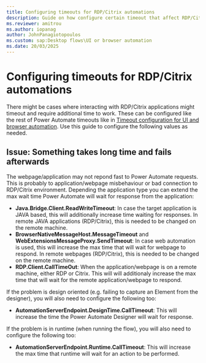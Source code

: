 ```yaml
---
title: Configuring timeouts for RDP/Citrix automations
description: Guide on how configure certain timeout that affect RDP/Citrix automations on Power Automate.
ms.reviewer: amitrou
ms.author: iopanag
author: JohnPanagiotopoulos
ms.custom: sap:Desktop flows\UI or browser automation
ms.date: 20/03/2025
---
```


# Configuring timeouts for RDP/Citrix automations

There might be cases where interacting with RDP/Citrix applications might timeout and require additional time to work. These can be configured like the rest of Power Automate timeouts like in [Timeout configuration for UI and browser automation](https://learn.microsoft.com/en-us/power-automate/desktop-flows/how-to/ui-automation-change-timeout-cofiguration). Use this guide to configure the following values as needed.

## Issue: Something takes long time and fails afterwards

The webpage/application may not repond fast to Power Automate requests. This is probably to application/webpage misbehaviour or bad connection to RDP/Citrix environment. Depending the application type you can extend the max wait time Power Automate will wait for response from the application:

- **Java.Bridge.Client.ReadWriteTimeout**: In case the target application is JAVA based, this will additionally increase time waiting for responses. In remote JAVA applications (RDP/Citrix), this is needed to be changed on the remote machine.
- **BrowserNativeMessageHost.MessageTimeout** and **WebExtensionsMessageProxy.SendTimeout**: In case web automation is used, this will increase the max time that will wait for webpage to respond. In remote webpages (RDP/Citrix), this is needed to be changed on the remote machine.
- **RDP.Client.CallTimeOut**: When the application/webpage is on a remote machine, either RDP or Citrix. This will will additionaly increase the max time that will wait for the remote application/webpage to respond.

If the problem is design oriented (e.g. failing to capture an Element from the designer), you will also need to configure the following too:

- **AutomationServerEndpoint.DesignTime.CallTimeout**: This will increase the time the Power Automate Designer will wait for response.

If the problem is in runtime (when running the flow), you will also need to configure the following too:

- **AutomationServerEndpoint.Runtime.CallTimeout**: This will increase the max time that runtime will wait for an action to be performed.